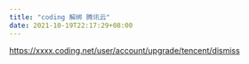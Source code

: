 ```yaml
---
title: "coding 解绑 腾讯云"
date: 2021-10-19T22:17:29+08:00
---
```


https://xxxx.coding.net/user/account/upgrade/tencent/dismiss
